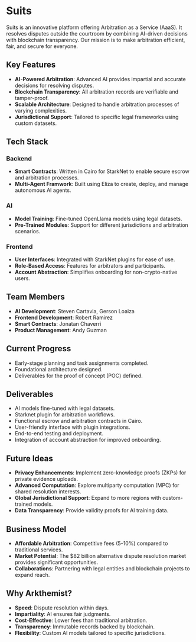 # Suits


Suits is an innovative platform offering Arbitration as a Service (AaaS). It resolves disputes outside the courtroom by combining AI-driven decisions with blockchain transparency. Our mission is to make arbitration efficient, fair, and secure for everyone.

## Key Features

- **AI-Powered Arbitration**: Advanced AI provides impartial and accurate decisions for resolving disputes.
- **Blockchain Transparency**: All arbitration records are verifiable and tamper-proof.
- **Scalable Architecture**: Designed to handle arbitration processes of varying complexities.
- **Jurisdictional Support**: Tailored to specific legal frameworks using custom datasets.

## Tech Stack

### Backend
- **Smart Contracts**: Written in Cairo for StarkNet to enable secure escrow and arbitration processes.
- **Multi-Agent Framwork**: Built using Eliza to create, deploy, and manage autonomous AI agents.

### AI
- **Model Training**: Fine-tuned OpenLlama models using legal datasets.
- **Pre-Trained Modules**: Support for different jurisdictions and arbitration scenarios.

### Frontend
- **User Interfaces**: Integrated with StarkNet plugins for ease of use.
- **Role-Based Access**: Features for arbitrators and participants.
- **Account Abstraction**: Simplifies onboarding for non-crypto-native users.

## Team Members

- **AI Development**: Steven Cartavia, Gerson Loaiza
- **Frontend Development**: Robert Ramirez
- **Smart Contracts**: Jonatan Chaverri
- **Product Management**: Andy Guzman

## Current Progress

- Early-stage planning and task assignments completed.
- Foundational architecture designed.
- Deliverables for the proof of concept (POC) defined.

## Deliverables

- AI models fine-tuned with legal datasets.
- Starknet plugin for arbitration workflows.
- Functional escrow and arbitration contracts in Cairo.
- User-friendly interface with plugin integrations.
- End-to-end testing and deployment.
- Integration of account abstraction for improved onboarding.

## Future Ideas

- **Privacy Enhancements**: Implement zero-knowledge proofs (ZKPs) for private evidence uploads.
- **Advanced Computation**: Explore multiparty computation (MPC) for shared resolution interests.
- **Global Jurisdictional Support**: Expand to more regions with custom-trained models.
- **Data Transparency**: Provide validity proofs for AI training data.

## Business Model

- **Affordable Arbitration**: Competitive fees (5-10%) compared to traditional services.
- **Market Potential**: The $82 billion alternative dispute resolution market provides significant opportunities.
- **Collaborations**: Partnering with legal entities and blockchain projects to expand reach.

## Why Arkthemist?

- **Speed**: Dispute resolution within days.
- **Impartiality**: AI ensures fair judgments.
- **Cost-Effective**: Lower fees than traditional arbitration.
- **Transparency**: Immutable records backed by blockchain.
- **Flexibility**: Custom AI models tailored to specific jurisdictions.

